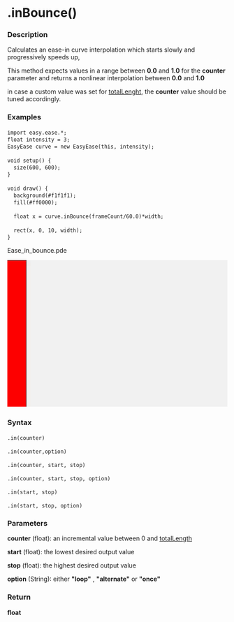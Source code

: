 # .inBounce()


### Description 
Calculates an ease-in curve interpolation which starts slowly and progressively speeds up,


This method expects values in a range between **0.0** and **1.0**  for the **counter** parameter and returns a nonlinear interpolation between **0.0** and **1.0**
 
in case a custom value was set for [totalLenght](./totalLength.md), the **counter** value should be tuned accordingly.
 
### Examples

```Processing
import easy.ease.*;
float intensity = 3;
EasyEase curve = new EasyEase(this, intensity);

void setup() {
  size(600, 600);
}

void draw() {
  background(#f1f1f1);
  fill(#ff0000);

  float x = curve.inBounce(frameCount/60.0)*width;

  rect(x, 0, 10, width);
}
```



<div class="exampleWindow">
  <div class="title">
      <div class="dot red"></div>
      <div class="dot amber"></div>
      <div class="dot green"></div>
      <p >Ease_in_bounce.pde</p>
  </div>

![.in()](../images/Ease_inBounce.gif)

</div>


### Syntax

```.in(counter) ```


```.in(counter,option)```

```.in(counter, start, stop)```

```.in(counter, start, stop, option)```

```.in(start, stop)```

```.in(start, stop, option)```


### Parameters

**counter** (float): an incremental value between 0 and [totalLength](./totalLength.md)

**start** (float): the lowest desired output value

**stop** (float): the highest desired output value

**option** (String): either **"loop"** , **"alternate"** or **"once"**


### Return

**float**
